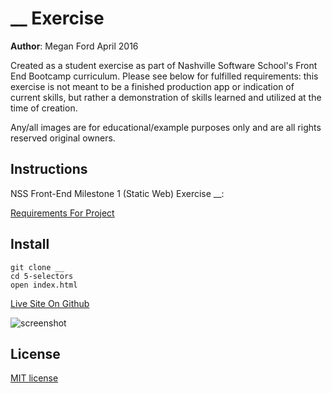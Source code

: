 # __ Exercise

**Author**: Megan Ford April 2016 


Created as a student exercise as part of Nashville Software School's Front End Bootcamp curriculum. Please see below for fulfilled requirements: this exercise is not meant to be a finished production app or indication of current skills, but rather a demonstration of skills learned and utilized at the time of creation.


Any/all images are for educational/example purposes only and are all rights reserved original owners. 


## Instructions


NSS Front-End Milestone 1 (Static Web) Exercise __: 


[Requirements For Project](__)



## Install


``` 
git clone __
cd 5-selectors
open index.html
```

[Live Site On Github]()


![screenshot]()


## License 


[MIT license](LICENSE.md)

